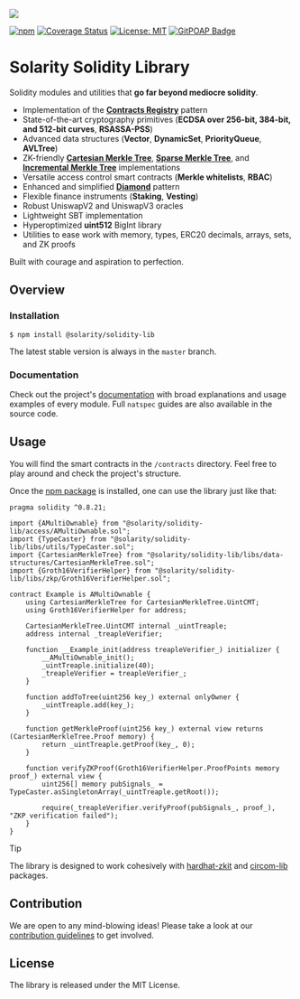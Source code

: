 ![](https://github.com/dl-solarity/solidity-lib/assets/47551140/87464015-a97a-4f5b-a16f-b34c98eb6549)

[![npm](https://img.shields.io/npm/v/@solarity/solidity-lib.svg)](https://www.npmjs.com/package/@solarity/solidity-lib)
[![Coverage Status](https://codecov.io/gh/dl-solarity/solidity-lib/graph/badge.svg)](https://codecov.io/gh/dl-solarity/solidity-lib)
[![License: MIT](https://img.shields.io/badge/License-MIT-yellow.svg)](https://opensource.org/licenses/MIT)
[![GitPOAP Badge](https://public-api.gitpoap.io/v1/repo/dl-solarity/solidity-lib/badge)](https://www.gitpoap.io/gh/dl-solarity/solidity-lib)

# Solarity Solidity Library

Solidity modules and utilities that **go far beyond mediocre solidity**.

- Implementation of the [**Contracts Registry**](https://eips.ethereum.org/EIPS/eip-6224) pattern
- State-of-the-art cryptography primitives (**ECDSA over 256-bit, 384-bit, and 512-bit curves**, **RSASSA-PSS**)
- Advanced data structures (**Vector**, **DynamicSet**, **PriorityQueue**, **AVLTree**)
- ZK-friendly [**Cartesian Merkle Tree**](https://medium.com/@Arvolear/cartesian-merkle-tree-the-new-breed-a30b005ecf27), [**Sparse Merkle Tree**](https://docs.iden3.io/publications/pdfs/Merkle-Tree.pdf), and [**Incremental Merkle Tree**](https://github.com/runtimeverification/deposit-contract-verification/blob/master/deposit-contract-verification.pdf) implementations
- Versatile access control smart contracts (**Merkle whitelists**, **RBAC**)
- Enhanced and simplified [**Diamond**](https://eips.ethereum.org/EIPS/eip-2535) pattern
- Flexible finance instruments (**Staking**, **Vesting**)
- Robust UniswapV2 and UniswapV3 oracles
- Lightweight SBT implementation
- Hyperoptimized **uint512** BigInt library
- Utilities to ease work with memory, types, ERC20 decimals, arrays, sets, and ZK proofs

Built with courage and aspiration to perfection.

## Overview

### Installation

```console
$ npm install @solarity/solidity-lib
```

The latest stable version is always in the `master` branch.

### Documentation

Check out the project's [documentation](https://docs.solarity.dev) with broad explanations and usage examples of every module. Full `natspec` guides are also available in the source code.

## Usage

You will find the smart contracts in the `/contracts` directory. Feel free to play around and check the project's structure.

Once the [npm package](https://www.npmjs.com/package/@solarity/solidity-lib) is installed, one can use the library just like that:

```solidity
pragma solidity ^0.8.21;

import {AMultiOwnable} from "@solarity/solidity-lib/access/AMultiOwnable.sol";
import {TypeCaster} from "@solarity/solidity-lib/libs/utils/TypeCaster.sol";
import {CartesianMerkleTree} from "@solarity/solidity-lib/libs/data-structures/CartesianMerkleTree.sol";
import {Groth16VerifierHelper} from "@solarity/solidity-lib/libs/zkp/Groth16VerifierHelper.sol";

contract Example is AMultiOwnable {
    using CartesianMerkleTree for CartesianMerkleTree.UintCMT;
    using Groth16VerifierHelper for address;
    
    CartesianMerkleTree.UintCMT internal _uintTreaple;
    address internal _treapleVerifier;

    function __Example_init(address treapleVerifier_) initializer {
        __AMultiOwnable_init();
        _uintTreaple.initialize(40);
        _treapleVerifier = treapleVerifier_;
    }

    function addToTree(uint256 key_) external onlyOwner {
        _uintTreaple.add(key_);
    }

    function getMerkleProof(uint256 key_) external view returns (CartesianMerkleTree.Proof memory) {
        return _uintTreaple.getProof(key_, 0);
    }

    function verifyZKProof(Groth16VerifierHelper.ProofPoints memory proof_) external view {
        uint256[] memory pubSignals_ = TypeCaster.asSingletonArray(_uintTreaple.getRoot());

        require(_treapleVerifier.verifyProof(pubSignals_, proof_), "ZKP verification failed");
    }
}
```

> [!TIP]
> The library is designed to work cohesively with [hardhat-zkit](https://github.com/dl-solarity/hardhat-zkit) and [circom-lib](https://github.com/dl-solarity/circom-lib) packages.

## Contribution

We are open to any mind-blowing ideas! Please take a look at our [contribution guidelines](https://docs.solarity.dev/docs/getting-started/contribution/how-to-contribute) to get involved.

## License

The library is released under the MIT License.
